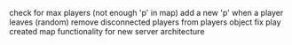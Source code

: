 check for max players (not enough 'p' in map)
add a new 'p' when a player leaves (random)
remove disconnected players from players object
fix play created map functionality for new server architecture